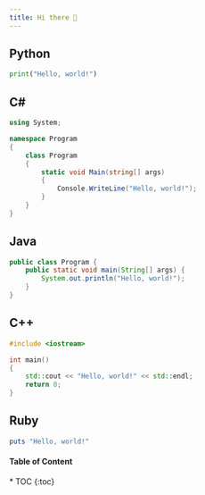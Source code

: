 ```yaml
---
title: Hi there 👋
---
```


## Python
```python
print("Hello, world!")
```

## C#
```c#
using System;

namespace Program
{
    class Program
    {
        static void Main(string[] args)
        {
            Console.WriteLine("Hello, world!");
        }
    }
}
```

## Java
```java
public class Program {
    public static void main(String[] args) {
        System.out.println("Hello, world!");
    }
}
```

## C++
```c++
#include <iostream>

int main()
{
    std::cout << "Hello, world!" << std::endl;
    return 0;
}
```

## Ruby
```ruby
puts "Hello, world!"
```

<nav class="post-toc" markdown="1">
  <h4>Table of Content</h4>
* TOC
{:toc}
</nav>